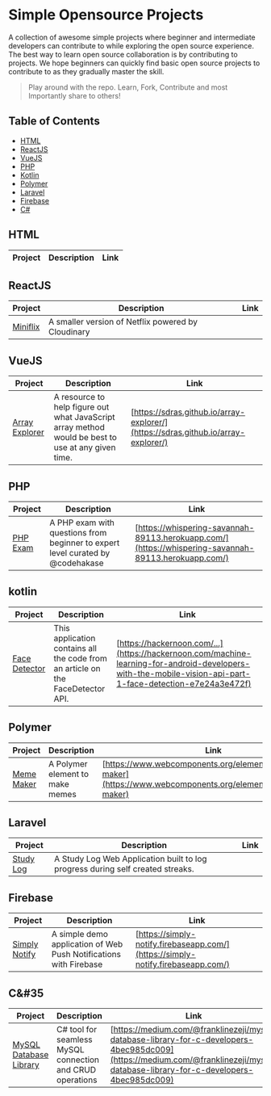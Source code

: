 # Simple Opensource Projects
A collection of awesome simple projects where beginner and intermediate developers can contribute to while exploring the open source experience. The best way to learn open source collaboration is by contributing to projects. We hope beginners can quickly find basic open source projects to contribute to as they gradually master the skill.

>Play around with the repo. Learn, Fork, Contribute and most Importantly share to others!

## Table of Contents

- [HTML](#html)
- [ReactJS](#reactjs)
- [VueJS](#vuejs)
- [PHP](#php)
- [Kotlin](#kotlin)
- [Polymer](#polymer)
- [Laravel](#laravel)
- [Firebase](#firebase)
- [C#](#c&#35)


## HTML
| Project | Description | Link |
|---------|-------------|------|


## ReactJS
| Project | Description | Link |
|---------|-------------|------|
| [Miniflix](https://github.com/unicodeveloper/miniflix) | A smaller version of Netflix powered by Cloudinary | |

## VueJS
| Project | Description | Link |
|---------|-------------|------|
| [Array Explorer](https://github.com/sdras/array-explorer) | A resource to help figure out what JavaScript array method would be best to use at any given time. | [https://sdras.github.io/array-explorer/](https://sdras.github.io/array-explorer/) |

## PHP
| Project | Description | Link |
|---------|-------------|------|
| [PHP Exam](https://github.com/codehakase/php-exam) | A PHP exam with questions from beginner to expert level curated by @codehakase | [https://whispering-savannah-89113.herokuapp.com/](https://whispering-savannah-89113.herokuapp.com/) |

## kotlin
| Project | Description | Link |
|---------|-------------|------|
| [Face Detector](https://github.com/moyheen/face-detector) | This application contains all the code from an article on the FaceDetector API. | [https://hackernoon.com/...](https://hackernoon.com/machine-learning-for-android-developers-with-the-mobile-vision-api-part-1-face-detection-e7e24a3e472f) |

## Polymer
| Project | Description | Link |
|---------|-------------|------|
| [Meme Maker](https://github.com/ireade/meme-maker) | A Polymer element to make memes | [https://www.webcomponents.org/element/ireade/meme-maker](https://www.webcomponents.org/element/ireade/meme-maker) |

## Laravel
| Project | Description | Link |
|---------|-------------|------|
| [Study Log](https://github.com/codehakase/studyLog) | A Study Log Web Application built to log progress during self created streaks. | |

## Firebase
| Project | Description | Link |
|---------|-------------|------|
| [Simply Notify](https://github.com/ireade/simply-notify) | A simple demo application of Web Push Notifications with Firebase | [https://simply-notify.firebaseapp.com/](https://simply-notify.firebaseapp.com/) |

## C&#35
| Project | Description | Link |
|---------|-------------|------|
| [MySQL Database Library](https://github.com/Ezeji/MySQL-Database-Library) | C# tool for seamless MySQL connection and CRUD operations | [https://medium.com/@franklinezeji/mysql-database-library-for-c-developers-4bec985dc009](https://medium.com/@franklinezeji/mysql-database-library-for-c-developers-4bec985dc009) |
